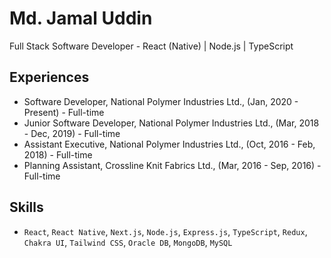 # Md. Jamal Uddin

Full Stack Software Developer - React (Native) | Node.js | TypeScript

## Experiences

- Software Developer, National Polymer Industries Ltd., (Jan, 2020 - Present) - Full-time
- Junior Software Developer, National Polymer Industries Ltd., (Mar, 2018 - Dec, 2019) - Full-time
- Assistant Executive, National Polymer Industries Ltd., (Oct, 2016 - Feb, 2018) - Full-time
- Planning Assistant, Crossline Knit Fabrics Ltd., (Mar, 2016 - Sep, 2016) - Full-time


## Skills

- `React`, `React Native`, `Next.js`, `Node.js`, `Express.js`, `TypeScript`, `Redux`, `Chakra UI`, `Tailwind CSS`, `Oracle DB`, `MongoDB`, `MySQL`
